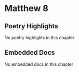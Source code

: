 # Matthew 8

## Poetry Highlights

No poetry highlights in this chapter

## Embedded Docs

No embedded docs in this chapter

